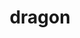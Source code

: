 ---
layout: smileys&emotion
title: dragon
emoji: dragon
permalink: 🐉.html
image: assets/img/3moji/dragon.png
---